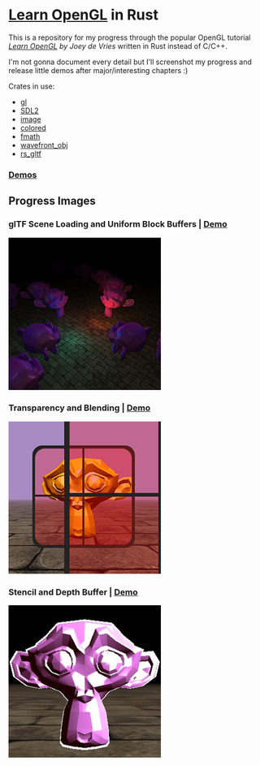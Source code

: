 # [Learn OpenGL](https://learnopengl.com/) in Rust

This is a repository for my progress through the popular OpenGL tutorial *[Learn OpenGL](https://learnopengl.com/) by Joey de Vries* written in Rust instead of C/C++.

I'm not gonna document every detail but I'll screenshot my progress and release little demos after major/interesting chapters :)

Crates in use:
- [gl](https://crates.io/crates/gl)
- [SDL2](https://crates.io/crates/sdl2)
- [image](https://crates.io/crates/image)
- [colored](https://crates.io/crates/colored)
- [fmath](https://github.com/smushy64/fmath)
- [wavefront_obj](https://github.com/smushy64/rs_wavefront_obj_parser)
- [rs_gltf](https://github.com/smushy64/rs_gltf)

### [Demos](bin/releases/)

## Progress Images

### glTF Scene Loading and Uniform Block Buffers | [Demo](bin/releases/uniform_block/)

![glTF Scene Loading and Uniform Block Buffers](progress/uniform_block.jpg)

### Transparency and Blending | [Demo](bin/releases/transparency_blending/)

![Transparency and Blending](progress/transparency_blending.jpg)

### Stencil and Depth Buffer | [Demo](bin/releases/stencil_depth/)

![Stencil and Depth Buffer](progress/stencil_depth.jpg)
